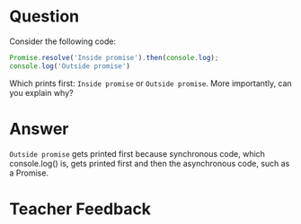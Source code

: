 # Question
Consider the following code:

```js
Promise.resolve('Inside promise').then(console.log);
console.log('Outside promise')
```

Which prints first: `Inside promise` or `Outside promise`. More importantly, can you explain why?

# Answer
`Outside promise` gets printed first because synchronous code, which console.log() is, gets printed first and then the asynchronous code, such as a Promise.

# Teacher Feedback